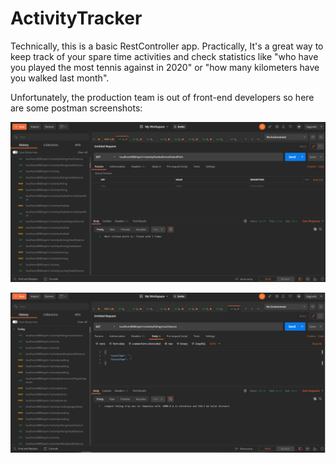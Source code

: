 # ActivityTracker

Technically, this is a basic RestController app. Practically, It's a great way to keep track of your spare time activities and check statistics like "who have you played
the most tennis against in 2020" or "how many kilometers have you walked last month".

Unfortunately, the production team is out of front-end developers so here are some postman screenshots:

![puii](https://github.com/dragos231456/ActivityTracker/blob/master/screenshots/1.png?raw=true)

![puii](https://github.com/dragos231456/ActivityTracker/blob/master/screenshots/2.png?raw=true)
